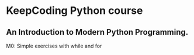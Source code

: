 # KeepCoding Python course

## An Introduction to Modern Python Programming.

M0: Simple exercises with while and for

